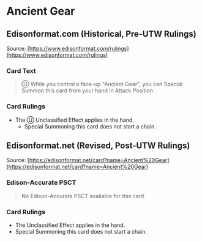 # Ancient Gear

## Edisonformat.com (Historical, Pre-UTW Rulings)

Source: [https://www.edisonformat.com/rulings](https://www.edisonformat.com/rulings)

### Card Text

> Ⓤ While you control a face-up "Ancient Gear", you can Special Summon this card from your hand in Attack Position.

### Card Rulings

*   The Ⓤ Unclassified Effect applies in the hand.
    *   Special Summoning this card does not start a chain.

## Edisonformat.net (Revised, Post-UTW Rulings)

Source: [https://edisonformat.net/card?name=Ancient%20Gear](https://edisonformat.net/card?name=Ancient%20Gear)

### Edison-Accurate PSCT

> No Edison-Accurate PSCT available for this card.

### Card Rulings

*   The Unclassified Effect applies in the hand.
*   Special Summoning this card does not start a chain.
            